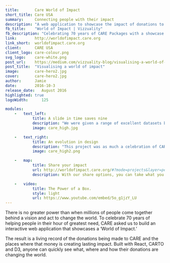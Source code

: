 ```yaml
---
title:       Care World of Impact
short_title: Care USA
summary:     Connecting people with their impact
description: "A web application to showcase the impact of donations to CARE USA to celebrate 70 years of CARE Packages."
fb_title:    "World of Impact | Vizzuality"
fb_description: "Celebrating 70 years of CARE Packages with a showcase of your donation's impact"
link:        http://worldofimpact.care.org
link_short:  worldofimpact.care.org
client:      CARE USA
client_logo: care-colour.png
svg_logo:    care-white.png
post_url:    https://medium.com/vizzuality-blog/visualising-a-world-of-care-8991f11531c8#.iizp0crwk
post_title:  "Visualising a world of impact"
image:       care-hero2.jpg
cover:       care-hero2.jpg
author:      Jamie
date:        2016-10-3
release_date:   August 2016          
highlighted: true
logoWidth:      125

modules:
    -   text_left:
            title: A slide in time saves nine
            description: "We were given a range of excellent datasets by CARE, each with a different temporal dimension and format. Donation data, for example, were points with daily timestamps while the impact data was served as times with a monthly stamp. To ensure a consistent and enjoyable experience, we pushed the rendering performance of softwares like CARTO and D3. Building on our experience with Global Forest Watch, we also wanted to build a timeslider to control the animation as well as filtering the data shown."
            image: care_high.jpg

    -   text_right:
            title: An evolution in design
            description: "This project was as much a celebration of CARE’s origins as it was about the impact of today’s work. That’s why we added a subtle nod to the original CARE Package by giving the website a cardboard-like background. We’ve expressed CARE’s personality in the World of Impact map by using their traditional colours and typography but they also gave us the freedom to create a new interpretation of their brand style to reflect the evolution of the organisation. This was important to us because it means people will appreciate that the map is something new from CARE."
            image: care_high2.png

    -   map:
            title: Share your impact
            url: http://worldofimpact.care.org/#?mode=projects&layer=people-reached&startDate&endDate&timelineDate=2015-01-01&embed=true
            description: With our share options, you can take what you find and tell your friends. 

    -   video:
            title: The Power of a Box. 
            style: light
            url: https://www.youtube.com/embed/5o_g1jzY_LU
---
```

There is no greater power than when millions of people come together behind a vision and act to change the world. To celebrate 70 years of helping people in their hour of greatest need, CARE asked us to build an interactive web application that showcases a ‘World of Impact.’

The result is a living record of the donations being made to CARE and the places where that money is creating lasting impact. Built with React, CARTO and D3, anyone can quickly see what, where and how their donations are changing the world. 

